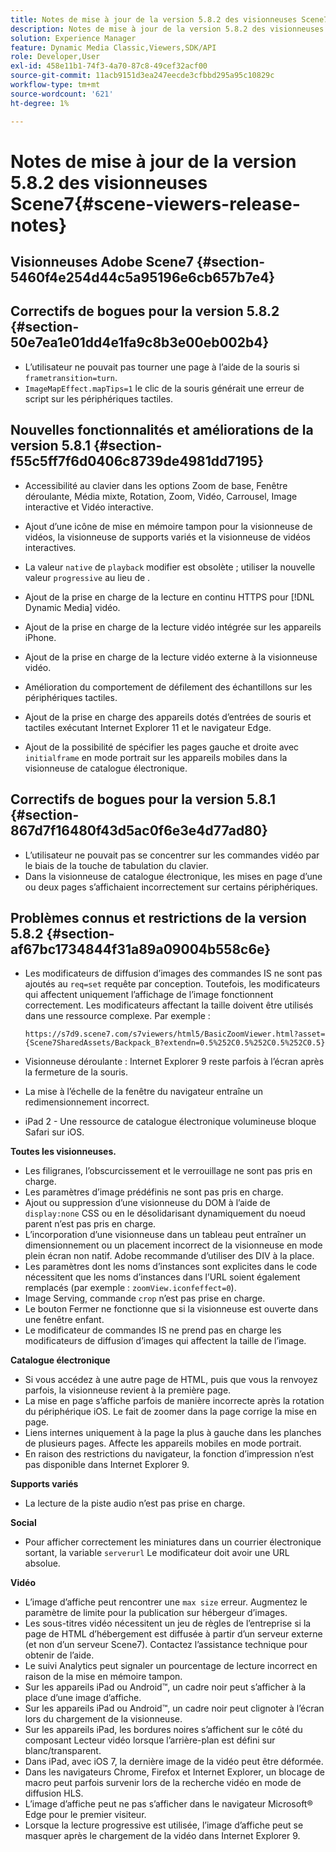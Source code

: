 ```yaml
---
title: Notes de mise à jour de la version 5.8.2 des visionneuses Scene7
description: Notes de mise à jour de la version 5.8.2 des visionneuses Scene7
solution: Experience Manager
feature: Dynamic Media Classic,Viewers,SDK/API
role: Developer,User
exl-id: 458e11b1-74f3-4a70-87c8-49cef32acf00
source-git-commit: 11acb9151d3ea247eecde3cfbbd295a95c10829c
workflow-type: tm+mt
source-wordcount: '621'
ht-degree: 1%

---
```


# Notes de mise à jour de la version 5.8.2 des visionneuses Scene7{#scene-viewers-release-notes}

## Visionneuses Adobe Scene7 {#section-5460f4e254d44c5a95196e6cb657b7e4}

## Correctifs de bogues pour la version 5.8.2 {#section-50e7ea1e01dd4e1fa9c8b3e00eb002b4}

* L’utilisateur ne pouvait pas tourner une page à l’aide de la souris si `frametransition=turn`.
* `ImageMapEffect.mapTips=1` le clic de la souris générait une erreur de script sur les périphériques tactiles.

## Nouvelles fonctionnalités et améliorations de la version 5.8.1 {#section-f55c5ff7f6d0406c8739de4981dd7195}

* Accessibilité au clavier dans les options Zoom de base, Fenêtre déroulante, Média mixte, Rotation, Zoom, Vidéo, Carrousel, Image interactive et Vidéo interactive.
* Ajout d’une icône de mise en mémoire tampon pour la visionneuse de vidéos, la visionneuse de supports variés et la visionneuse de vidéos interactives.
* La valeur `native` de `playback` modifier est obsolète ; utiliser la nouvelle valeur `progressive` au lieu de .

* Ajout de la prise en charge de la lecture en continu HTTPS pour [!DNL Dynamic Media] vidéo.
* Ajout de la prise en charge de la lecture vidéo intégrée sur les appareils iPhone.
* Ajout de la prise en charge de la lecture vidéo externe à la visionneuse vidéo.
* Amélioration du comportement de défilement des échantillons sur les périphériques tactiles.
* Ajout de la prise en charge des appareils dotés d’entrées de souris et tactiles exécutant Internet Explorer 11 et le navigateur Edge.
* Ajout de la possibilité de spécifier les pages gauche et droite avec `initialframe` en mode portrait sur les appareils mobiles dans la visionneuse de catalogue électronique.

## Correctifs de bogues pour la version 5.8.1 {#section-867d7f16480f43d5ac0f6e3e4d77ad80}

* L’utilisateur ne pouvait pas se concentrer sur les commandes vidéo par le biais de la touche de tabulation du clavier.
* Dans la visionneuse de catalogue électronique, les mises en page d’une ou deux pages s’affichaient incorrectement sur certains périphériques.

## Problèmes connus et restrictions de la version 5.8.2 {#section-af67bc1734844f31a89a09004b558c6e}

* Les modificateurs de diffusion d’images des commandes IS ne sont pas ajoutés au `req=set` requête par conception. Toutefois, les modificateurs qui affectent uniquement l’affichage de l’image fonctionnent correctement. Les modificateurs affectant la taille doivent être utilisés dans une ressource complexe. Par exemple :

   `https://s7d9.scene7.com/s7viewers/html5/BasicZoomViewer.html?asset= {Scene7SharedAssets/Backpack_B?extendn=0.5%252C0.5%252C0.5%252C0.5}`

* Visionneuse déroulante : Internet Explorer 9 reste parfois à l’écran après la fermeture de la souris.
* La mise à l’échelle de la fenêtre du navigateur entraîne un redimensionnement incorrect.
* iPad 2 - Une ressource de catalogue électronique volumineuse bloque Safari sur iOS.

**Toutes les visionneuses.**

* Les filigranes, l’obscurcissement et le verrouillage ne sont pas pris en charge.
* Les paramètres d’image prédéfinis ne sont pas pris en charge.
* Ajout ou suppression d’une visionneuse du DOM à l’aide de `display:none` CSS ou en le désolidarisant dynamiquement du noeud parent n’est pas pris en charge.
* L’incorporation d’une visionneuse dans un tableau peut entraîner un dimensionnement ou un placement incorrect de la visionneuse en mode plein écran non natif. Adobe recommande d’utiliser des DIV à la place.
* Les paramètres dont les noms d’instances sont explicites dans le code nécessitent que les noms d’instances dans l’URL soient également remplacés (par exemple : `zoomView.iconfeffect=0`).
* Image Serving, commande `crop` n’est pas prise en charge.
* Le bouton Fermer ne fonctionne que si la visionneuse est ouverte dans une fenêtre enfant.
* Le modificateur de commandes IS ne prend pas en charge les modificateurs de diffusion d’images qui affectent la taille de l’image.

**Catalogue électronique**

* Si vous accédez à une autre page de HTML, puis que vous la renvoyez parfois, la visionneuse revient à la première page.
* La mise en page s’affiche parfois de manière incorrecte après la rotation du périphérique iOS. Le fait de zoomer dans la page corrige la mise en page.
* Liens internes uniquement à la page la plus à gauche dans les planches de plusieurs pages. Affecte les appareils mobiles en mode portrait.
* En raison des restrictions du navigateur, la fonction d’impression n’est pas disponible dans Internet Explorer 9.

**Supports variés**

* La lecture de la piste audio n’est pas prise en charge.

**Social**

* Pour afficher correctement les miniatures dans un courrier électronique sortant, la variable `serverurl` Le modificateur doit avoir une URL absolue.

**Vidéo**

* L’image d’affiche peut rencontrer une `max size` erreur. Augmentez le paramètre de limite pour la publication sur hébergeur d’images.
* Les sous-titres vidéo nécessitent un jeu de règles de l’entreprise si la page de HTML d’hébergement est diffusée à partir d’un serveur externe (et non d’un serveur Scene7). Contactez l’assistance technique pour obtenir de l’aide.
* Le suivi Analytics peut signaler un pourcentage de lecture incorrect en raison de la mise en mémoire tampon.
* Sur les appareils iPad ou Android™, un cadre noir peut s’afficher à la place d’une image d’affiche.
* Sur les appareils iPad ou Android™, un cadre noir peut clignoter à l’écran lors du chargement de la visionneuse.
* Sur les appareils iPad, les bordures noires s’affichent sur le côté du composant Lecteur vidéo lorsque l’arrière-plan est défini sur blanc/transparent.
* Dans iPad, avec iOS 7, la dernière image de la vidéo peut être déformée.
* Dans les navigateurs Chrome, Firefox et Internet Explorer, un blocage de macro peut parfois survenir lors de la recherche vidéo en mode de diffusion HLS.
* L’image d’affiche peut ne pas s’afficher dans le navigateur Microsoft® Edge pour le premier visiteur.
* Lorsque la lecture progressive est utilisée, l’image d’affiche peut se masquer après le chargement de la vidéo dans Internet Explorer 9.
